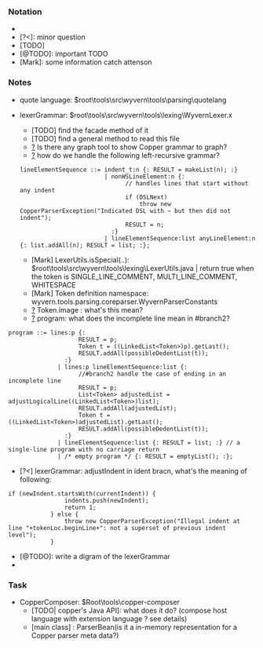 ### Notation
* [?]: question
* [?<]: minor question
* [TODO]
* [@TODO]: important TODO
* [Mark]: some information catch attenson


### Notes
* quote language: $root\tools\src\wyvern\tools\parsing\quotelang



* lexerGrammar: $root\tools\src\wyvern\tools\lexing\WyvernLexer.x
  * [TODO] find the facade method of it
  * [TODO] find a general method to read this file
  * [?] Is there any graph tool to show Copper grammar to graph?
  * [?] how do we handle the following left-recursive grammar?
  ```
  lineElementSequence ::= indent_t:n {: RESULT = makeList(n); :}
	                      | nonWSLineElement:n {:
	                            // handles lines that start without any indent
								if (DSLNext)
									throw new CopperParserException("Indicated DSL with ~ but then did not indent");
	                      		RESULT = n;
	                        :}
	                      | lineElementSequence:list anyLineElement:n {: list.addAll(n); RESULT = list; :};
  ```
  * [Mark] LexerUtils.isSpecial(..): $root\tools\src\wyvern\tools\lexing\LexerUtils.java  | return true when the token is SINGLE_LINE_COMMENT, MULTI_LINE_COMMENT, WHITESPACE
  * [Mark] Token definition namespace: wyvern.tools.parsing.coreparser.WyvernParserConstants
  * [?] Token.image : what's this mean?
  * [?] program: what does the incomplete line mean in #branch2?
```
program ::= lines:p {:
	             	RESULT = p;
	             	Token t = ((LinkedList<Token>)p).getLast();
	             	RESULT.addAll(possibleDedentList(t));
	           	:}
	          | lines:p lineElementSequence:list {:
	          		//#branch2 handle the case of ending in an incomplete line
	          		RESULT = p;
	          		List<Token> adjustedList = adjustLogicalLine((LinkedList<Token>)list);
	          		RESULT.addAll(adjustedList);
	             	Token t = ((LinkedList<Token>)adjustedList).getLast();
	          		RESULT.addAll(possibleDedentList(t));
	          	:}
	          | lineElementSequence:list {: RESULT = list; :} // a single-line program with no carriage return
	          | /* empty program */ {: RESULT = emptyList(); :};
```
  * [?<] lexerGrammar: adjustIndent in ident bracn, what's the meaning of following:
```
if (newIndent.startsWith(currentIndent)) {
				indents.push(newIndent);
				return 1;
			} else {
				throw new CopperParserException("Illegal indent at line "+tokenLoc.beginLine+": not a superset of previous indent level");
			}
```
  * [@TODO]: write a digram of the lexerGrammar
  * 
  
### Task
* CopperComposer: $Root\tools\copper-composer
  * [TODO| copper's Java API]: what does it do? (compose host language with extension language ? see details)
  * [main class] : ParserBean(is it a in-memory representation for a Copper parser meta data?)


